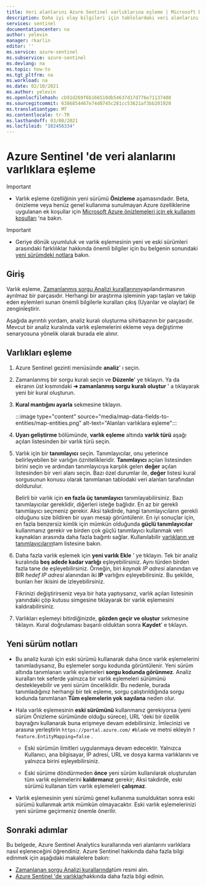 ```yaml
---
title: Veri alanlarını Azure Sentinel varlıklarına eşleme | Microsoft Docs
description: Daha iyi olay bilgileri için tablolardaki veri alanlarını analiz kurallarında Azure Sentinel varlıklarına eşleyin
services: sentinel
documentationcenter: na
author: yelevin
manager: rkarlin
editor: ''
ms.service: azure-sentinel
ms.subservice: azure-sentinel
ms.devlang: na
ms.topic: how-to
ms.tgt_pltfrm: na
ms.workload: na
ms.date: 02/10/2021
ms.author: yelevin
ms.openlocfilehash: cb91d269f6b166510db54637d17d776e71137408
ms.sourcegitcommit: 6386854467e74d0745c281cc53621af3bb201920
ms.translationtype: MT
ms.contentlocale: tr-TR
ms.lasthandoff: 03/08/2021
ms.locfileid: "102456334"
---
```

# <a name="map-data-fields-to-entities-in-azure-sentinel"></a>Azure Sentinel 'de veri alanlarını varlıklara eşleme 

> [!IMPORTANT]
>
> - Varlık eşleme özelliğinin yeni sürümü **Önizleme** aşamasındadır. Beta, önizleme veya henüz genel kullanıma sunulmayan Azure özelliklerine uygulanan ek koşullar için [Microsoft Azure önizlemeleri için ek kullanım koşulları](https://azure.microsoft.com/support/legal/preview-supplemental-terms/) 'na bakın.

> [!IMPORTANT]
>
> - Geriye dönük uyumluluk ve varlık eşlemesinin yeni ve eski sürümleri arasındaki farklılıklar hakkında önemli bilgiler için bu belgenin sonundaki [yeni sürümdeki notlara](#notes-on-the-new-version) bakın.

## <a name="introduction"></a>Giriş

Varlık eşleme, [Zamanlanmış sorgu Analizi kurallarının](tutorial-detect-threats-custom.md)yapılandırmasının ayrılmaz bir parçasıdır. Herhangi bir araştırma işleminin yapı taşları ve takip eden eylemleri sunan önemli bilgilerle kuralları çıkış (Uyarılar ve olaylar) ile zenginleştirir.

Aşağıda ayrıntılı yordam, analiz kuralı oluşturma sihirbazının bir parçasıdır. Mevcut bir analiz kuralında varlık eşlemelerini ekleme veya değiştirme senaryosuna yönelik olarak burada ele alınır.

## <a name="how-to-map-entities"></a>Varlıkları eşleme

1. Azure Sentinel gezinti menüsünde **analiz**' ı seçin.

1. Zamanlanmış bir sorgu kuralı seçin ve **Düzenle**' ye tıklayın. Ya da ekranın üst kısmındaki **&#10132; zamanlanmış sorgu kuralı oluştur** ' a tıklayarak yeni bir kural oluşturun.

1. **Kural mantığını ayarla** sekmesine tıklayın.

    :::image type="content" source="media/map-data-fields-to-entities/map-entities.png" alt-text="Alanları varlıklara eşleme":::

1. **Uyarı geliştirme** bölümünde, **varlık eşleme** altında **varlık türü** aşağı açılan listesinden bir varlık türü seçin.

1. Varlık için bir **tanımlayıcı** seçin. Tanımlayıcılar, onu yeterince belirleyebilen bir varlığın öznitelikleridir. **Tanımlayıcı** açılan listesinden birini seçin ve ardından tanımlayıcıya karşılık gelen **değer** açılan listesinden bir veri alanı seçin. Bazı özel durumlar ile, **değer** listesi kural sorgusunun konusu olarak tanımlanan tablodaki veri alanları tarafından doldurulur.

    Belirli bir varlık için **en fazla üç tanımlayıcı** tanımlayabilirsiniz. Bazı tanımlayıcılar gereklidir, diğerleri isteğe bağlıdır. En az bir gerekli tanımlayıcı seçmeniz gerekir. Aksi takdirde, hangi tanımlayıcıların gerekli olduğunu size bildiren bir uyarı mesajı görüntülenir. En iyi sonuçlar için, en fazla benzersiz kimlik için mümkün olduğunda **güçlü tanımlayıcılar** kullanmanız gerekir ve birden çok güçlü tanımlayıcı kullanmak veri kaynakları arasında daha fazla bağıntı sağlar. Kullanılabilir [varlıkların ve tanımlayıcıların](entities-reference.md)tam listesine bakın.

1. Daha fazla varlık eşlemek için **yeni varlık Ekle** ' ye tıklayın. Tek bir analiz kuralında **beş adede kadar varlığı** eşleyebilirsiniz. Aynı türden birden fazla tane de eşleyebilirsiniz. Örneğin, biri *kaynak IP adresi* alanından ve BIR *hedef IP adresi* alanından iki **IP** varlığını eşleyebilirsiniz. Bu şekilde, bunları her ikisini de izleyebilirsiniz.

    Fikrinizi değiştirirseniz veya bir hata yaptıysanız, varlık açılan listesinin yanındaki çöp kutusu simgesine tıklayarak bir varlık eşlemesini kaldırabilirsiniz.

1. Varlıkları eşlemeyi bitirdiğinizde, **gözden geçir ve oluştur** sekmesine tıklayın. Kural doğrulaması başarılı olduktan sonra **Kaydet**' e tıklayın.

## <a name="notes-on-the-new-version"></a>Yeni sürüm notları

- Bu analiz kuralı için eski sürümü kullanarak daha önce varlık eşlemelerini tanımladıysanız, Bu eşlemeler sorgu kodunda görüntülenir. Yeni sürüm altında tanımlanan varlık eşlemeleri **sorgu kodunda görünmez**. Analiz kuralları tek seferde yalnızca bir varlık eşlemeleri sürümünü destekleyebilir ve yeni sürüm önceliklidir. Bu nedenle, burada tanımladığınız herhangi bir tek eşleme, sorgu çalıştırıldığında sorgu kodunda tanımlanan **Tüm eşlemelerin yok** **sayılana** neden olur. 

- Hala varlık eşlemesinin **eski sürümünü** kullanmanız gerekiyorsa (yeni sürüm Önizleme sürümünde olduğu sürece), URL 'deki bir özellik bayrağını kullanarak buna erişmeye devam edebilirsiniz. İmlecinizi ve arasına yerleştirin `https://portal.azure.com/` `#blade` ve metni ekleyin `?feature.EntityMapping=false` .

  - Eski sürümün limitleri uygulanmaya devam edecektir. Yalnızca Kullanıcı, ana bilgisayar, IP adresi, URL ve dosya karma varlıklarını ve yalnızca birini eşleyebilirsiniz.

  - Eski sürüme döndürmeden **önce** yeni sürüm kullanılarak oluşturulan tüm varlık eşlemelerini **kaldırmanız** gerekir; Aksi takdirde, eski sürümü kullanan tüm varlık eşlemeleri **çalışmaz**.

- Varlık eşlemesinin yeni sürümü genel kullanıma sunulduktan sonra eski sürümü kullanmak artık mümkün olmayacaktır. Eski varlık eşlemelerinizi yeni sürüme geçirmeniz önemle önerilir.


## <a name="next-steps"></a>Sonraki adımlar

Bu belgede, Azure Sentinel Analytics kurallarında veri alanlarını varlıklara nasıl eşleneceğini öğrendiniz. Azure Sentinel hakkında daha fazla bilgi edinmek için aşağıdaki makalelere bakın:
- [Zamanlanan sorgu Analizi kurallarında](tutorial-detect-threats-custom.md)tüm resmi alın.
- [Azure Sentinel 'de varlıklar](entities-in-azure-sentinel.md)hakkında daha fazla bilgi edinin.
